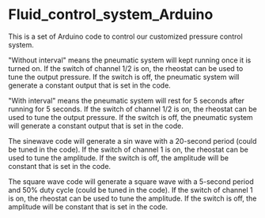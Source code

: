# Fluid_control_system_Arduino
This is a set of Arduino code to control our customized pressure control system.

"Without interval" means the pneumatic system will kept running once it is turned on. If the switch of channel 1/2 is on, the rheostat can be used to tune the output pressure. If the switch is off, the pneumatic system will generate a constant output that is set in the code.

"With interval" means the pneumatic system will rest for 5 seconds after running for 5 seconds. If the switch of channel 1/2 is on, the rheostat can be used to tune the output pressure. If the switch is off, the pneumatic system will generate a constant output that is set in the code.

The sinewave code will generate a sin wave with a 20-second period (could be tuned in the code). If the switch of channel 1 is on, the rheostat can be used to tune the amplitude. If the switch is off, the amplitude will be constant that is set in the code.

The square wave code will generate a square wave with a 5-second period and 50% duty cycle (could be tuned in the code). If the switch of channel 1 is on, the rheostat can be used to tune the amplitude. If the switch is off, the amplitude will be constant that is set in the code.
